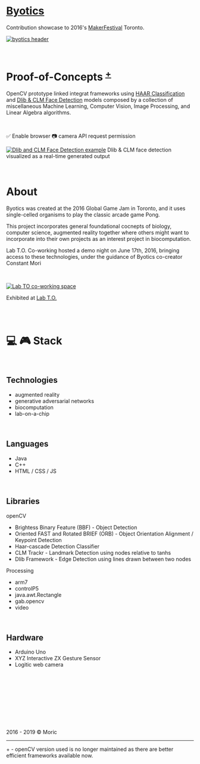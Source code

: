 # [Byotics](https://github.com/mori-c/byotics)

Contribution showcase to 2016's [MakerFestival](https://web.archive.org/web/20160610063857/http://makerfestival.ca/events/hacking-biology-and-computing/) Toronto. 

[![byotics header](https://raw.githubusercontent.com/mori-c/byotics-makerfestival/gh-pages/assets/img/byotics-ggc16.jpg)](https://github.com/mori-c/byotics)

<br>

# Proof-of-Concepts  <sup>[+](#+)</sup>

OpenCV prototype linked integrat frameworks using [HAAR Classification](https://mori-c.github.io/byotics-makerfestival/jsfeat.html) and [Dlib & CLM Face Detection](https://mori-c.github.io/byotics-makerfestival/index.html) models  composed by a collection of miscellaneous Machine Learning, Computer Vision, Image Processing, and Linear Algebra algorithms.

<br>

✅ Enable browser 📷 camera API request permission

[![Dlib and CLM Face Detection example](https://instagram.fybz1-1.fna.fbcdn.net/vp/86238c618cb021d561f6945764c8d86a/5D2AE3C7/t51.2885-15/e35/43063019_2138085716456605_9020266997681750016_n.jpg?_nc_ht=instagram.fybz1-1.fna.fbcdn.net)](https://mori-c.github.io/byotics-makerfestival/index.html) 
Dlib & CLM face detection visualized as a real-time generated output


<br>

# About

Byotics was created at the 2016 Global Game Jam in Toronto, and it uses single-celled organisms to play the classic arcade game Pong. 

This project incorporates general foundational cocnepts of biology, computer science, augmented reality together where others might want to incorporate into their own projects as an interest project in biocomputation. 

Lab T.O. Co-working hosted a demo night on June 17th, 2016, bringing access to these technologies, under the guidance of Byotics co-creator Constant Mori

<br>

[![Lab TO co-working space](https://lh5.googleusercontent.com/p/AF1QipNtX2M2RjYCnmQ9dyrBNGlAPAY1h0rKmFAdSp-F)](http://linkmoji.co/🧫🔬🕹👩🏻‍💻)

<!--
(https://web.archive.org/web/20160610063857/http://makerfestival.ca/events/hacking-biology-and-computing/) -->

Exhibited at [Lab T.O.](https://www.google.ca/maps/place/Lab+T.O./@43.6616784,-79.445951,3a,75y,316.5h,90t/data=!3m8!1e1!3m6!1sAF1QipPQeT3lJORXcnvXi5H_JqYbZYpF_ih0OcRiON37!2e10!3e11!6shttps:%2F%2Flh5.googleusercontent.com%2Fp%2FAF1QipPQeT3lJORXcnvXi5H_JqYbZYpF_ih0OcRiON37%3Dw114-h120-k-no-pi-2.9338646-ya346.8976-ro-0-fo100!7i13312!8i6656!4m13!1m7!3m6!1s0x882b3440f33456b5:0xa119a88a076a4515!2s231+Wallace+Ave+Floor+2,+Toronto,+ON+M6H+1V5!3b1!8m2!3d43.6619056!4d-79.4460345!3m4!1s0x882b3440f2270695:0xac683293588c6348!8m2!3d43.6618812!4d-79.4460376#)


<br>
<br>

# 💻 🎮  Stack

<br>

## Technologies

* augmented reality
* generative adversarial networks
* biocomputation
* lab-on-a-chip

<br>

## Languages

* Java
* C++
* HTML / CSS / JS

<br>

## Libraries

openCV

* Brightess Binary Feature (BBF) - Object Detection
* Oriented FAST and Rotated BRIEF (ORB) - Object Orientation Alignment / Keypoint Detection
* Haar-cascade Detection Classifier
* CLM Trackr - Landmark Detection using nodes relative to tanhs
* Dlib Framework - Edge Detection using lines drawn between two nodes
  
Processing

* arm7
* controlP5
* java.awt.Rectangle
* gab.opencv
* video

<br>

## Hardware

* Arduino Uno
* XYZ Interactive ZX Gesture Sensor
* Logitic web camera


<br>
<br>
<br>
<br>
<br>
<br>
<br>
<br>

2016 - 2019 © Moric

---

<a name="+">+</a> - openCV version used is no longer maintained as there are better efficient frameworks available now. 


